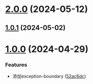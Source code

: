 # [2.0.0](https://github.com/liuxian496/exception-boundary/compare/v1.0.1...v2.0.0) (2024-05-12)



## [1.0.1](https://github.com/liuxian496/exception-boundary/compare/v1.0.0...v1.0.1) (2024-05-02)



# [1.0.0](https://github.com/liuxian496/exception-boundary/compare/52ac6dc7282ae41bc3e40928c3b3cd57e0aa8e29...v1.0.0) (2024-04-29)


### Features

* 添加exception-boundary ([52ac6dc](https://github.com/liuxian496/exception-boundary/commit/52ac6dc7282ae41bc3e40928c3b3cd57e0aa8e29))




